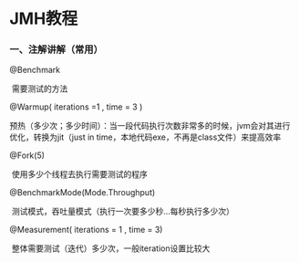 # JMH教程

### 一、注解讲解（常用）

@Benchmark

​	需要测试的方法

@Warmup( iterations =1 , time = 3 )

​	预热（多少次；多少时间）：当一段代码执行次数非常多的时候，jvm会对其进行优化，转换为jit（just in time，本地代码exe，不再是class文件）来提高效率

@Fork(5)

​	使用多少个线程去执行需要测试的程序

@BenchmarkMode(Mode.Throughput)

​	测试模式，吞吐量模式（执行一次要多少秒...每秒执行多少次）

@Measurement( iterations = 1 , time = 3)

​	整体需要测试（迭代）多少次，一般iteration设置比较大
